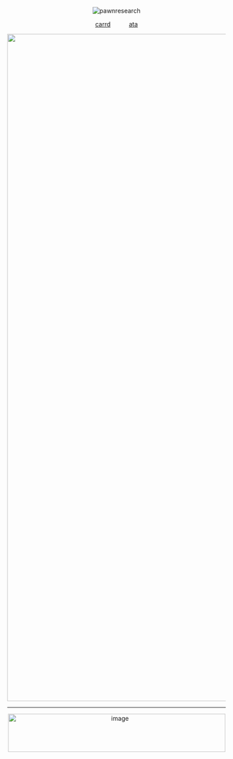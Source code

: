 <p align="center"> <img src="https://komarev.com/ghpvc/?username=pawnresearch&label=✦&color=grey&style=square" alt="pawnresearch" /> </p>

<p align="center">
  <a href="https://pawnresearch.carrd.co/">carrd</a> ⠀ ⠀ ⠀<a href="https://sososhaun.atabook.org//">ata</a>
</p>

<p align="center">
 <img width="2048" height="1536" alt="image" src="https://github.com/user-attachments/assets/eb6c5840-2eb1-42dc-8780-64ef38015311" />
</p>

---- 
<p align="center">
 <img width="501" height="88" alt="image" src="https://github.com/user-attachments/assets/90ad7ee9-1695-4089-bb47-c89326bb5c88" />
</p>
